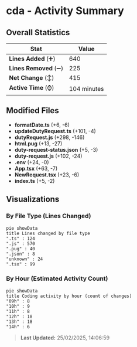 # cda - Activity Summary 

## Overall Statistics

| Stat                   | Value                                                             |
| ---------------------- | ----------------------------------------------------------------- |
| **Lines Added** (➕)   | 640                                          |
| **Lines Removed** (➖) | 225                                        |
| **Net Change** (↕)    | 415                |
| **Active Time** (⌚)   | 104 minutes |


## Modified Files
- **formatDate.ts** (+6, -6)
- **updateDutyRequest.ts** (+101, -4)
- **dutyRequest.js** (+298, -146)
- **html.pug** (+13, -27)
- **duty-request-status.json** (+5, -3)
- **duty-request.js** (+102, -24)
- **.env** (+24, -0)
- **App.tsx** (+63, -7)
- **NewRequest.tsx** (+23, -6)
- **index.ts** (+5, -2)

## Visualizations

### By File Type (Lines Changed)

```mermaid
pie showData
title Lines changed by file type
".ts" : 124
".js" : 570
".pug" : 40
".json" : 8
"unknown" : 24
".tsx" : 99
```

### By Hour (Estimated Activity Count)

```mermaid
pie showData
title Coding activity by hour (count of changes)
"09h" : 8
"10h" : 9
"11h" : 8
"12h" : 18
"13h" : 18
"14h" : 6
```


> **Last Updated:** 25/02/2025, 14:06:59